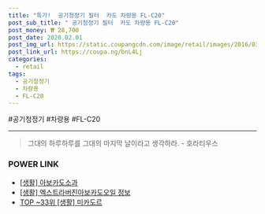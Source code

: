 ```yaml
--- 
title: "특가!  공기청정기 필터  카도 차량용 FL-C20" 
post_sub_title: " 공기청정기 필터  카도 차량용 FL-C20" 
post_money: ₩ 28,700 
post_date: 2020.02.01 
post_img_url: https://static.coupangcdn.com/image/retail/images/2016/03/24/16/9/2408757b-b268-47f5-81bc-543db8f15953.jpg 
post_link_url: https://coupa.ng/bnL4Lj 
categories: 
  - retail 
tags: 
  - 공기청정기 
  - 차량용 
  - FL-C20 
--- 
```

  #공기청정기 #차량용 #FL-C20 
<hr> 

> 그대의 하루하루를 그대의 마지막 날이라고 생각하라. - 호라티우스 


### POWER LINK

* <a href="https://blog.naver.com/fasyy4321/221759191742" target="_blank"> [생활] 아보카도소과  </a>
* <a href="https://blog.naver.com/fasyy4321/221761514341" target="_blank"> [생활] 엑스트라버진아보카도오일 정보 </a>
* <a href="https://blog.naver.com/fasyy4321/221781562280" target="_blank"> TOP ~33위 [생활] 미카도르</a>
